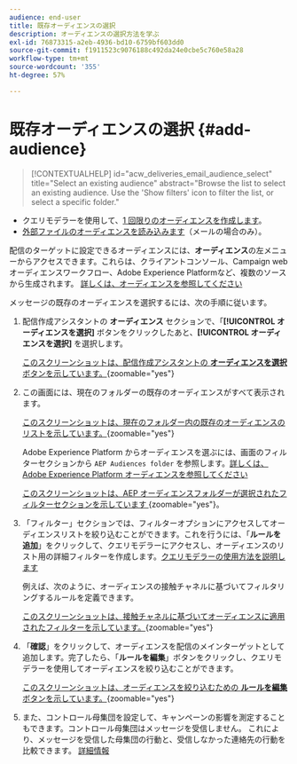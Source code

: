 ```yaml
---
audience: end-user
title: 既存オーディエンスの選択
description: オーディエンスの選択方法を学ぶ
exl-id: 76873315-a2eb-4936-bd10-6759bf603dd0
source-git-commit: f1911523c9076188c492da24e0cbe5c760e58a28
workflow-type: tm+mt
source-wordcount: '355'
ht-degree: 57%

---
```


# 既存オーディエンスの選択 {#add-audience}

>[!CONTEXTUALHELP]
>id="acw_deliveries_email_audience_select"
>title="Select an existing audience"
>abstract="Browse the list to select an existing audience. Use the 'Show filters' icon to filter the list, or select a specific folder."

* クエリモデラーを使用して、[1 回限りのオーディエンスを作成します](one-time-audience.md)。
* [外部ファイルのオーディエンスを読み込みます](file-audience.md)（メールの場合のみ）。

配信のターゲットに設定できるオーディエンスには、**オーディエンス**&#x200B;の左メニューからアクセスできます。これらは、クライアントコンソール、Campaign web オーディエンスワークフロー、Adobe Experience Platformなど、複数のソースから生成されます。 [詳しくは、オーディエンスを参照してください](manage-audience.md)

メッセージの既存のオーディエンスを選択するには、次の手順に従います。

1. 配信作成アシスタントの **オーディエンス** セクションで、「**[!UICONTROL オーディエンスを選択]** ボタンをクリックしたあと、**[!UICONTROL オーディエンスを選択]** を選択します。

   [ このスクリーンショットは、配信作成アシスタントの **オーディエンスを選択** ボタンを示しています。](assets/create-audience.png){zoomable="yes"}

1. この画面には、現在のフォルダーの既存のオーディエンスがすべて表示されます。

   [ このスクリーンショットは、現在のフォルダー内の既存のオーディエンスのリストを示しています。](assets/create-audience2.png){zoomable="yes"}

   Adobe Experience Platform からオーディエンスを選ぶには、画面のフィルターセクションから `AEP Audiences folder` を参照します。[詳しくは、Adobe Experience Platform オーディエンスを参照してください](manage-audience.md#monitor)

   [ このスクリーンショットは、AEP オーディエンスフォルダーが選択されたフィルターセクションを示しています ](assets/select-audience-folder.png){zoomable="yes"}。

1. 「フィルター」セクションでは、フィルターオプションにアクセスしてオーディエンスリストを絞り込むことができます。これを行うには、「**ルールを追加**」をクリックして、クエリモデラーにアクセスし、オーディエンスのリスト用の詳細フィルターを作成します。[クエリモデラーの使用方法を説明します](../query/query-modeler-overview.md)

   例えば、次のように、オーディエンスの接触チャネルに基づいてフィルタリングするルールを定義できます。

   [ このスクリーンショットは、接触チャネルに基づいてオーディエンスに適用されたフィルターを示しています。](assets/filter-on-aep-audience.png){zoomable="yes"}

1. 「**確認**」をクリックして、オーディエンスを配信のメインターゲットとして追加します。完了したら、「**ルールを編集**」ボタンをクリックし、クエリモデラーを使用してオーディエンスを絞り込むことができます。

   [ このスクリーンショットは、オーディエンスを絞り込むための **ルールを編集** ボタンを示しています。](assets/refine-audience.png){zoomable="yes"}

1. また、コントロール母集団を設定して、キャンペーンの影響を測定することもできます。コントロール母集団はメッセージを受信しません。 これにより、メッセージを受信した母集団の行動と、受信しなかった連絡先の行動を比較できます。 [詳細情報](control-group.md)